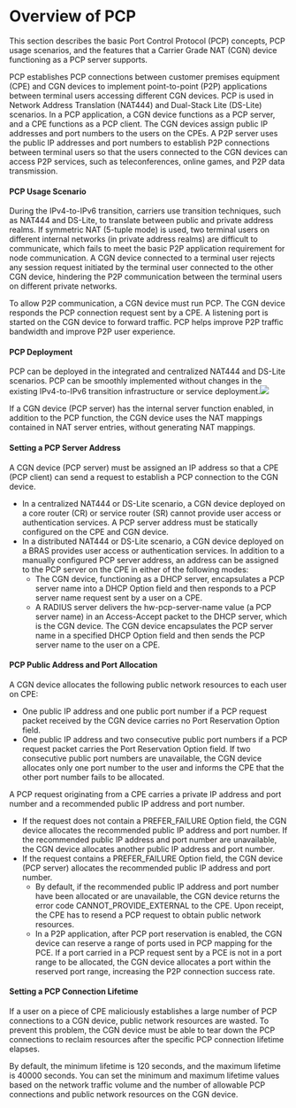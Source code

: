 Overview of PCP
===============

This section describes the basic Port Control Protocol (PCP) concepts, PCP usage scenarios, and the features that a Carrier Grade NAT (CGN) device functioning as a PCP server supports.

PCP establishes PCP connections between customer premises equipment (CPE) and CGN devices to implement point-to-point (P2P) applications between terminal users accessing different CGN devices. PCP is used in Network Address Translation (NAT444) and Dual-Stack Lite (DS-Lite) scenarios. In a PCP application, a CGN device functions as a PCP server, and a CPE functions as a PCP client. The CGN devices assign public IP addresses and port numbers to the users on the CPEs. A P2P server uses the public IP addresses and port numbers to establish P2P connections between terminal users so that the users connected to the CGN devices can access P2P services, such as teleconferences, online games, and P2P data transmission.

#### PCP Usage Scenario

During the IPv4-to-IPv6 transition, carriers use transition techniques, such as NAT444 and DS-Lite, to translate between public and private address realms. If symmetric NAT (5-tuple mode) is used, two terminal users on different internal networks (in private address realms) are difficult to communicate, which fails to meet the basic P2P application requirement for node communication. A CGN device connected to a terminal user rejects any session request initiated by the terminal user connected to the other CGN device, hindering the P2P communication between the terminal users on different private networks.

To allow P2P communication, a CGN device must run PCP. The CGN device responds the PCP connection request sent by a CPE. A listening port is started on the CGN device to forward traffic. PCP helps improve P2P traffic bandwidth and improve P2P user experience.


#### PCP Deployment

PCP can be deployed in the integrated and centralized NAT444 and DS-Lite scenarios. PCP can be smoothly implemented without changes in the existing IPv4-to-IPv6 transition infrastructure or service deployment.![](../../../../public_sys-resources/note_3.0-en-us.png) 

If a CGN device (PCP server) has the internal server function enabled, in addition to the PCP function, the CGN device uses the NAT mappings contained in NAT server entries, without generating NAT mappings.




#### Setting a PCP Server Address

A CGN device (PCP server) must be assigned an IP address so that a CPE (PCP client) can send a request to establish a PCP connection to the CGN device.

* In a centralized NAT444 or DS-Lite scenario, a CGN device deployed on a core router (CR) or service router (SR) cannot provide user access or authentication services. A PCP server address must be statically configured on the CPE and CGN device.
* In a distributed NAT444 or DS-Lite scenario, a CGN device deployed on a BRAS provides user access or authentication services. In addition to a manually configured PCP server address, an address can be assigned to the PCP server on the CPE in either of the following modes:
  + The CGN device, functioning as a DHCP server, encapsulates a PCP server name into a DHCP Option field and then responds to a PCP server name request sent by a user on a CPE.
  + A RADIUS server delivers the hw-pcp-server-name value (a PCP server name) in an Access-Accept packet to the DHCP server, which is the CGN device. The CGN device encapsulates the PCP server name in a specified DHCP Option field and then sends the PCP server name to the user on a CPE.

#### PCP Public Address and Port Allocation

A CGN device allocates the following public network resources to each user on CPE:

* One public IP address and one public port number if a PCP request packet received by the CGN device carries no Port Reservation Option field.
* One public IP address and two consecutive public port numbers if a PCP request packet carries the Port Reservation Option field. If two consecutive public port numbers are unavailable, the CGN device allocates only one port number to the user and informs the CPE that the other port number fails to be allocated.

A PCP request originating from a CPE carries a private IP address and port number and a recommended public IP address and port number.

* If the request does not contain a PREFER\_FAILURE Option field, the CGN device allocates the recommended public IP address and port number. If the recommended public IP address and port number are unavailable, the CGN device allocates another public IP address and port number.
* If the request contains a PREFER\_FAILURE Option field, the CGN device (PCP server) allocates the recommended public IP address and port number.
  + By default, if the recommended public IP address and port number have been allocated or are unavailable, the CGN device returns the error code CANNOT\_PROVIDE\_EXTERNAL to the CPE. Upon receipt, the CPE has to resend a PCP request to obtain public network resources.
  + In a P2P application, after PCP port reservation is enabled, the CGN device can reserve a range of ports used in PCP mapping for the PCE. If a port carried in a PCP request sent by a PCE is not in a port range to be allocated, the CGN device allocates a port within the reserved port range, increasing the P2P connection success rate.

#### Setting a PCP Connection Lifetime

If a user on a piece of CPE maliciously establishes a large number of PCP connections to a CGN device, public network resources are wasted. To prevent this problem, the CGN device must be able to tear down the PCP connections to reclaim resources after the specific PCP connection lifetime elapses.

By default, the minimum lifetime is 120 seconds, and the maximum lifetime is 40000 seconds. You can set the minimum and maximum lifetime values based on the network traffic volume and the number of allowable PCP connections and public network resources on the CGN device.